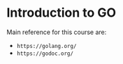 # Introduction to GO

Main reference for this course are:
- `https://golang.org/`
- `https://godoc.org/`

